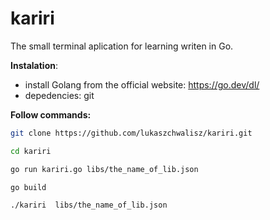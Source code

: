 # kariri
The small terminal aplication for learning writen in Go.

**Instalation**:

- install Golang from the official website: https://go.dev/dl/
- depedencies: git

**Follow commands:**

```bash
git clone https://github.com/lukaszchwalisz/kariri.git
```
```bash
cd kariri
```
```bash
go run kariri.go libs/the_name_of_lib.json
```
```bash
go build
```
```bash
./kariri  libs/the_name_of_lib.json 
```

